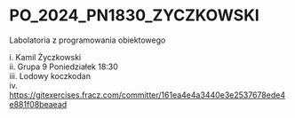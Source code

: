 # PO_2024_PN1830_ZYCZKOWSKI
Labolatoria z programowania obiektowego

i. Kamil Życzkowski \
ii. Grupa 9 Poniedziałek 18:30 \
iii. Lodowy koczkodan \
iv. https://gitexercises.fracz.com/committer/161ea4e4a3440e3e2537678ede4e881f08beaead
